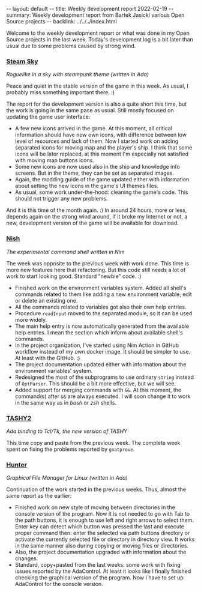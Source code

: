 -- layout: default
-- title: Weekly development report 2022-02-19
-- summary: Weekly development report from Bartek Jasicki various Open Source projects
-- backlink: ../../../index.html

Welcome to the weekly development report or what was done in my Open Source
projects in the last week. Today's development log is a bit later than usual
due to some problems caused by strong wind.

### [Steam Sky](https://www.laeran.pl/repositories/steamsky)

*Roguelike in a sky with steampunk theme (written in Ada)*

Peace and quiet in the stable version of the game in this week. As usual, I
probably miss something important there. :)

The report for the development version is also a quite short this time, but the
work is going in the same pace as usual. Still mostly focused on updating the
game user interface:

* A few new icons arrived in the game. At this moment, all critical
  information should have now own icons, with difference between low level of
  resources and lack of them. Now I started work on adding separated icons for
  moving map and the player's ship. I think that some icons will be
  later replaced, at this moment I'm especially not satisfied with moving map
  buttons icons.
* Some new icons are now used also in the ship and knowledge info
  screens. But in the theme, they can be set as separated images.
* Again, the modding guide of the game updated either with information about
  setting the new icons in the game's UI themes files.
* As usual, some work under-the-hood: cleaning the game's code. This should not
  trigger any new problems.

And it is this time of the month again. :) In around 24 hours, more or less,
depends again on the strong wind around, if it broke my Internet or not, a new,
development version of the game will be available for download.

### [Nish](https://www.laeran.pl/repositories/nish)

*The experimental command shell written in Nim*

The week was opposite to the previous week with work done. This time is more
new features here that refactoring. But this code still needs a lot of work to
start looking good. Standard "newbie" code. :)

* Finished work on the environment variables system. Added all shell's commands
  related to them like adding a new environment variable, edit or delete
  an existing one.
* All the commands related to variables got also their own help entries.
* Procedure `readInput` moved to the separated module, so it can be used more
  widely.
* The main help entry is now automatically generated from the available help
  entries. I mean the section which inform about available shell's commands.
* In the project organization, I've started using Nim Action in GitHub workflow
  instead of my own docker image. It should be simpler to use. At least with
  the GitHub. :)
* The project documentation updated either with information about the
  environment variables' system.
* Redesigned the most of the subprograms to use ordinary `string` instead of
  `OptParser`. This should be a bit more effective, but we will see.
* Added support for merging commands with `&&`. At this moment, the command(s)
  after `&&` are always executed. I will soon change it to work in the same way
  as in *bash* or *zsh* shells.

### [TASHY2](https://www.laeran.pl/repositories/tashy2)

*Ada binding to Tcl/Tk, the new version of TASHY*

This time copy and paste from the previous week. The complete week spent on fixing
the problems reported by `gnatprove`.

### [Hunter](https://www.laeran.pl/repositories/hunter)

*Graphical File Manager for Linux (written in Ada)*

Continuation of the work started in the previous weeks. Thus, almost the same
report as the earlier:

* Finished work on new style of moving between directories in the console
  version of the program. Now it is not needed to go with Tab to the path
  buttons, it is enough to use left and right arrows to select them. Enter key
  can detect which button was pressed the last and execute proper command then:
  enter the selected via path buttons directory or activate the currently
  selected file or directory in directory view. It works in the same manner
  also during copying or moving files or directories.
* Also, the project documentation upgraded with information about the changes.
* Standard, copy+pasted from the last weeks: some work with fixing issues
  reported by the AdaControl. At least it looks like I finally finished
  checking the graphical version of the program. Now I have to set up
  AdaControl for the console version.
